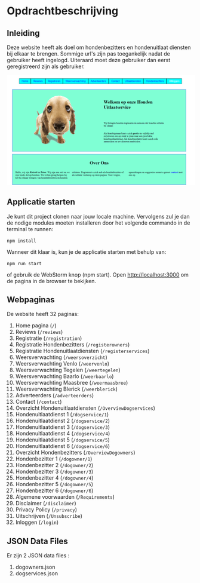 # Opdrachtbeschrijving

## Inleiding

Deze website heeft als doel om hondenbezitters en hondenuitlaat diensten bij elkaar te brengen.
Sommige url's zijn pas toegankelijk nadat de gebruiker heeft ingelogd.
Uiteraard moet deze gebruiker dan eerst geregistreerd zijn als gebruiker.

![screenshot](src/assets/screenshot.png)

## Applicatie starten

Je kunt dit project clonen naar jouw locale machine.
Vervolgens zul je dan de nodige modules moeten installeren door het volgende
commando in de terminal te runnen:

```
npm install
```

Wanneer dit klaar is, kun je de applicatie starten met behulp van:

```
npm run start
```

of gebruik de WebStorm knop (npm start). Open [http://localhost:3000](http://localhost:3000/) om de pagina in de browser
te bekijken. 

## Webpaginas

De website heeft 32 paginas:

1. Home pagina					(`/`)
2. Reviews					(`/reviews`)
3. Registratie					(`/registration`)
4. Registratie Hondenbezitters		(`/registerowners`)
5. Registratie Hondenuitlaatdiensten	(`/registerservices`)
6. Weersverwachting				(`/weersoverzicht`)
7. Weersverwachting Venlo			(`/weervenlo`)
8. Weersverwachting Tegelen		(`/weertegelen`)
9. Weersverwachting Baarlo			(`/weerbaarlo`)
10. Weersverwachting Maasbree		(`/weermaasbree`)
11. Weersverwachting Blerick		(`/weerblerick`)
12. Adverteerders				(`/adverteerders`)
13. Contact					(`/contact`)
14. Overzicht Hondenuitlaatdiensten	(`/OverviewDogservices`)
15. Hondenuitlaatdienst 1			(`/dogservice/1`)
16. Hondenuitlaatdienst 2			(`/dogservice/2`)
17. Hondenuitlaatdienst 3			(`/dogservice/3`)
18. Hondenuitlaatdienst 4			(`/dogservice/4`)
19. Hondenuitlaatdienst 5			(`/dogservice/5`)
20. Hondenuitlaatdienst 6			(`/dogservice/6`)
21. Overzicht Hondenbezitters		(`/OverviewDogowners`)
22. Hondenbezitter 1				(`/dogowner/1`)
23. Hondenbezitter 2				(`/dogowner/2`)
24. Hondenbezitter 3				(`/dogowner/3`)
25. Hondenbezitter 4				(`/dogowner/4`)
26. Hondenbezitter 5				(`/dogowner/5`)
27. Hondenbezitter 6				(`/dogowner/6`)
28. Algemene voorwaarden			(`/Requirements`)
29. Disclaimer					(`/disclaimer`)
30. Privacy Policy				(`/privacy`)
31. Uitschrijven				(`/Unsubscribe`)
32. Inloggen				(`/login`)


## JSON Data Files

Er zijn 2 JSON data files :

1. dogowners.json
2. dogservices.json


